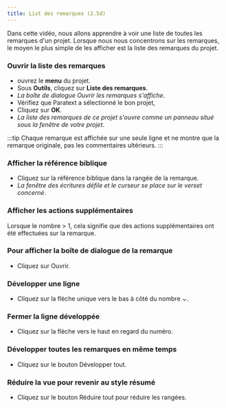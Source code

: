 ```yaml
---
title: List des remarques (2.5d)
---
```

Dans cette vidéo, nous allons apprendre à voir une liste de toutes les remarques d'un projet. Lorsque nous nous concentrons sur les remarques, le moyen le plus simple de les afficher est la liste des remarques du projet.

### Ouvrir la liste des remarques

-   ouvrez le **menu** du projet.
-   Sous **Outils**, cliquez sur **Liste des remarques**.
   -  *La boîte de dialogue Ouvrir les remarques s'affiche*.
-   Vérifiez que Paratext a sélectionné le bon projet,
-   Cliquez sur **OK**.
   -  *La liste des remarques de ce projet s'ouvre comme un panneau situé sous la fenêtre de votre projet*.

:::tip
Chaque remarque est affichée sur une seule ligne et ne montre que la remarque originale, pas les commentaires ultérieurs.
:::

### Afficher la référence biblique

-   Cliquez sur la référence biblique dans la rangée de la remarque.
   -  *La fenêtre des écritures défile et le curseur se place sur le verset concerné*.

### Afficher les actions supplémentaires

Lorsque le nombre \> 1, cela signifie que des actions supplémentaires ont été effectuées sur la remarque.

### Pour afficher la boîte de dialogue de la remarque

-   Cliquez sur Ouvrir.

### Développer une ligne

-   Cliquez sur la flèche unique vers le bas à côté du nombre ⌄.

### Fermer la ligne développée

-   Cliquez sur la flèche vers le haut en regard du numéro.

### Développer toutes les remarques en même temps

-   Cliquez sur le bouton Développer tout.

### Réduire la vue pour revenir au style résumé

-   Cliquez sur le bouton Réduire tout pour réduire les rangées.
